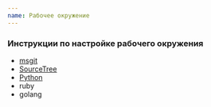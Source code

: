 ```yaml
---
name: Рабочее окружение
---
```


### Инструкции по настройке рабочего окружения

* [msgit](http://vanessa.services/docs/howto/instruction-MSGIT)
* [SourceTree](http://vanessa.services/docs/howto/instruction-SourceTree)
* [Python](http://vanessa.services/docs/howto/instruction-Python)
* ruby
* golang